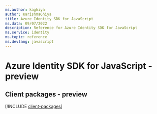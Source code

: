 ```yaml
---
ms.author: kaghiya
author: KarishmaGhiya
title: Azure Identity SDK for JavaScript
ms.data: 09/07/2022
description: Reference for Azure Identity SDK for JavaScript
ms.service: identity
ms.topic: reference
ms.devlang: javascript
---
```

# Azure Identity SDK for JavaScript - preview

## Client packages - preview
[!INCLUDE [client-packages](identity-client-index.md)]